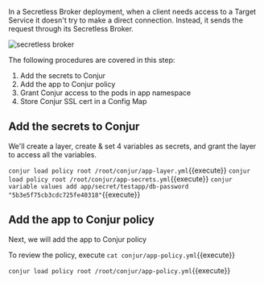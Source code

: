 

In a Secretless Broker deployment, when a client needs access to a Target Service it doesn't try to make a direct connection. Instead, it sends the request through its Secretless Broker.

![secretless broker](https://docs.conjur.org/Latest/en/Content/Resources/Images/secretless_architecture.svg)

The following procedures are covered in this step:

1. Add the secrets to Conjur
2. Add the app to Conjur policy
3. Grant Conjur access to the pods in app namespace
4. Store Conjur SSL cert in a Config Map

## Add the secrets to Conjur

We'll create a layer, create & set 4 variables as secrets, and grant the layer to access all the variables.

`conjur load policy root /root/conjur/app-layer.yml`{{execute}}
`conjur load policy root /root/conjur/app-secrets.yml`{{execute}}
`conjur variable values add app/secret/testapp/db-password "5b3e5f75cb3cdc725fe40318"`{{execute}}



## Add the app to Conjur policy

Next, we will add the app to Conjur policy

To review the policy, execute `cat conjur/app-policy.yml`{{execute}}

`conjur load policy root /root/conjur/app-policy.yml`{{execute}}
